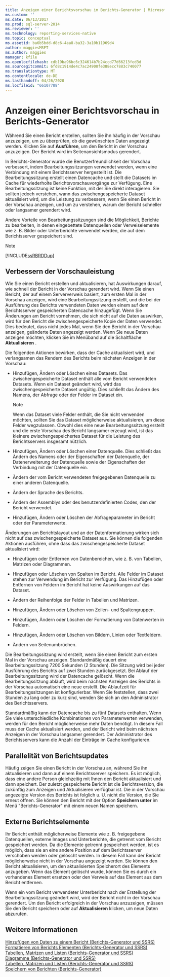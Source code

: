 ```yaml
---
title: Anzeigen einer Berichtsvorschau im Berichts-Generator | Microsoft-Dokumentation
ms.custom: ''
ms.date: 06/13/2017
ms.prod: sql-server-2014
ms.reviewer: ''
ms.technology: reporting-services-native
ms.topic: conceptual
ms.assetid: ba6b5bdd-d8c6-4aa8-ba32-3a10b11969d4
author: maggiesMSFT
ms.author: maggies
manager: kfile
ms.openlocfilehash: cdb19ba96bc6c324614b7b24ccd77d66213fed3d
ms.sourcegitcommit: 6fd8c1914de4c7ac24900fe388ecc7883c740077
ms.translationtype: MT
ms.contentlocale: de-DE
ms.lasthandoff: 04/26/2020
ms.locfileid: "66107788"
---
```

# <a name="previewing-reports-in-report-builder"></a>Anzeigen einer Berichtsvorschau in Berichts-Generator
  Während Sie einen Bericht erstellen, sollten Sie ihn häufig in der Vorschau anzuzeigen, um zu überprüfen, ob die gewünschten Daten angezeigt werden. Klicken Sie auf **Ausführen**, um den Bericht in der Vorschau anzuzeigen. Der Bericht wird im Seitenansichtsmodus gerendert.  
  
 In Berichts-Generator wurde die Benutzerfreundlichkeit der Vorschau verbessert, indem Bearbeitungssitzungen verwendet werden, wenn eine Verbindung mit einem Berichtsserver hergestellt ist. Die Bearbeitungssitzung erstellt einen Datencache und stellt die Datasets im Cache für wiederholte Berichtsvorschauvorgänge zur Verfügung. Eine Bearbeitungssitzung ist keine Funktion, mit der Sie direkt interagieren. Sie sollten jedoch verstehen, wann das zwischengespeicherte Dataset aktualisiert wird, um die Leistung zu verbessern, wenn Sie einen Bericht in der Vorschau anzeigen, und um zu verstehen, warum der Bericht schneller oder langsamer gerendert wird.  
  
 Andere Vorteile von Bearbeitungssitzungen sind die Möglichkeit, Berichte zu bearbeiten, in denen eingebettete Datenquellen oder Verweiselemente wie z. B. Bilder oder Unterberichte verwendet werden, die auf dem Berichtsserver gespeichert sind.  
  
> [!NOTE]  
>  [!INCLUDE[ssRBRDDup](../../includes/ssrbrddup-md.md)]  
  
## <a name="improving-preview-performance"></a>Verbessern der Vorschauleistung  
 Wie Sie einen Bericht erstellen und aktualisieren, hat Auswirkungen darauf, wie schnell der Bericht in der Vorschau gerendert wird. Wenn Sie einen Bericht, der auf einem Serververweis basiert, zum ersten Mal in der Vorschau anzeigen, wird eine Bearbeitungssitzung erstellt, und die bei der Ausführung des Berichts verwendeten Daten werden einem auf dem Berichtsserver gespeicherten Datencache hinzugefügt. Wenn Sie Änderungen am Bericht vornehmen, die sich nicht auf die Daten auswirken, wird für den Bericht die zwischengespeicherte Kopie der Daten verwendet. Dies bedeutet, dass nicht jedes Mal, wenn Sie den Bericht in der Vorschau anzeigen, geänderte Daten angezeigt werden. Wenn Sie neue Daten anzeigen möchten, klicken Sie im Menüband auf die Schaltfläche **Aktualisieren** .  
  
 Die folgenden Aktionen bewirken, dass der Cache aktualisiert wird, und verlangsamen das Rendern des Berichts beim nächsten Anzeigen in der Vorschau:  
  
-   Hinzufügen, Ändern oder Löschen eines Datasets. Das zwischengespeicherte Dataset enthält alle vom Bericht verwendeten Datasets. Wenn ein Dataset geändert wird, wird das zwischengespeicherte Dataset ungültig. Dies schließt das Ändern des Namens, der Abfrage oder der Felder im Dataset ein.  
  
    > [!NOTE]  
    >  Wenn das Dataset viele Felder enthält, die Sie nicht verwenden möchten, sollten Sie das Dataset möglicherweise aktualisieren, um diese Felder wegzulassen. Obwohl dies eine neue Bearbeitungssitzung erstellt und die erste Vorschau des Bericht langsamer erzeugt wird, ist das kleinere zwischengespeichertes Dataset für die Leistung des Berichtsservers insgesamt nützlich.  
  
-   Hinzufügen, Ändern oder Löschen einer Datenquelle. Dies schließt das Ändern des Namens oder der Eigenschaften der Datenquelle, der Datenerweiterung der Datenquelle sowie der Eigenschaften der Verbindung mit der Datenquelle ein.  
  
-   Ändern der vom Bericht verwendeten freigegebenen Datenquelle zu einer anderen Datenquelle.  
  
-   Ändern der Sprache des Berichts.  
  
-   Ändern der Assemblys oder des benutzerdefinierten Codes, den der Bericht verwendet.  
  
-   Hinzufügen, Ändern oder Löschen der Abfrageparameter im Bericht oder der Parameterwerte.  
  
 Änderungen am Berichtslayout und an der Datenformatierung wirken sich nicht auf das zwischengespeicherte Dataset aus. Sie können die folgenden Aktionen ausführen, ohne dass das zwischengespeicherte Dataset aktualisiert wird:  
  
-   Hinzufügen oder Entfernen von Datenbereichen, wie z. B. von Tabellen, Matrizen oder Diagrammen.  
  
-   Hinzufügen oder Löschen von Spalten im Bericht. Alle Felder im Dataset stehen zur Verwendung im Bericht zur Verfügung. Das Hinzufügen oder Entfernen von Feldern im Bericht hat keine Auswirkungen auf das Dataset.  
  
-   Ändern der Reihenfolge der Felder in Tabellen und Matrizen.  
  
-   Hinzufügen, Ändern oder Löschen von Zeilen- und Spaltengruppen.  
  
-   Hinzufügen, Ändern oder Löschen der Formatierung von Datenwerten in Feldern.  
  
-   Hinzufügen, Ändern oder Löschen von Bildern, Linien oder Textfeldern.  
  
-   Ändern von Seitenumbrüchen.  
  
 Die Bearbeitungssitzung wird erstellt, wenn Sie einen Bericht zum ersten Mal in der Vorschau anzeigen. Standardmäßig dauert eine Bearbeitungssitzung 7200 Sekunden (2 Stunden). Die Sitzung wird bei jeder Ausführung des Berichts auf zwei Stunden zurückgesetzt. Bei Ablauf der Bearbeitungssitzung wird der Datencache gelöscht. Wenn die Bearbeitungssitzung abläuft, wird beim nächsten Anzeigen des Berichts in der Vorschau automatisch eine neue erstellt. Die Ablaufzeit für Bearbeitungssitzungen ist konfigurierbar. Wenn Sie feststellen, dass zwei Stunden zu lang oder zu kurz sind, wenden Sie sich an den Administrator des Berichtsservers.  
  
 Standardmäßig kann der Datencache bis zu fünf Datasets enthalten. Wenn Sie viele unterschiedliche Kombinationen von Parameterwerten verwenden, werden für den Bericht möglicherweise mehr Daten benötigt. In diesem Fall muss der Cache aktualisiert werden, und der Bericht wird beim nächsten Anzeigen in der Vorschau langsamer gerendert. Der Administrator des Berichtsservers kann die Anzahl der Einträge im Cache konfigurieren.  
  
## <a name="concurrency-of-report-updates"></a>Parallelität von Berichtsupdates  
 Häufig zeigen Sie einen Bericht in der Vorschau an, während Sie ihn aktualisieren und dann auf einem Berichtsserver speichern. Es ist möglich, dass eine andere Person gleichzeitig mit Ihnen den Bericht aktualisiert und dann speichert. Der zuletzt gespeicherte Bericht ist die Berichtsversion, die zukünftig zum Anzeigen und Aktualisieren verfügbar ist. Die in der Vorschau angezeigte Version des Berichts ist folglich u. U. nicht die Version, die Sie erneut öffnen. Sie können den Bericht mit der Option **Speichern unter** im Menü "Berichts-Generator" mit einem neuen Namen speichern.  
  
## <a name="external-report-items"></a>Externe Berichtselemente  
 Ihr Bericht enthält möglicherweise Elemente wie z. B. freigegebene Datenquellen, externe Images und Unterberichte, die getrennt vom Bericht gespeichert werden. Da die Elemente getrennt gespeichert werden, ist es möglich, dass sie an eine andere Position auf dem Berichtsserver verschoben werden oder gelöscht werden. In diesem Fall kann der Bericht möglicherweise nicht in der Vorschau angezeigt werden. Sie können den Bericht aktualisieren, um den aktualisierten Speicherort des Elements anzugeben. Wenn das Element gelöscht wurde, können Sie es durch ein vorhandenes Element ersetzen oder den Verweis auf das Element aus dem Bericht entfernen.  
  
 Wenn ein vom Bericht verwendeter Unterbericht nach der Erstellung der Bearbeitungssitzung geändert wird, wird der Bericht nicht in der Vorschau gerendert. Um den Bericht erfolgreich in der Vorschau anzuzeigen, müssen Sie den Bericht speichern oder auf **Aktualisieren** klicken, um neue Daten abzurufen.  
  
## <a name="see-also"></a>Weitere Informationen  
 [Hinzufügen von Daten zu einem Bericht &#40;Berichts-Generator und SSRS&#41;](../report-data/report-datasets-ssrs.md)   
 [Formatieren von Berichts Elementen &#40;Berichts-Generator und SSRS&#41;](../report-design/formatting-report-items-report-builder-and-ssrs.md)   
 [Tabellen, Matrizen und Listen &#40;Berichts-Generator und SSRS&#41;](../report-design/create-invoices-and-forms-with-lists-report-builder-and-ssrs.md)   
 [Diagramme &#40;Berichts-Generator und SSRS&#41;](../report-design/charts-report-builder-and-ssrs.md)   
 [Tabellen, Matrizen und Listen &#40;Berichts-Generator und SSRS&#41;](../report-design/create-invoices-and-forms-with-lists-report-builder-and-ssrs.md)   
 [Speichern von Berichten &#40;Berichts-Generator&#41;](saving-reports-report-builder.md)  
  
  
